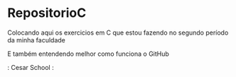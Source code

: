 # RepositorioC

Colocando aqui os exercicios em C que estou fazendo no segundo período da minha faculdade

E também entendendo melhor como funciona o GitHub

: Cesar School :

